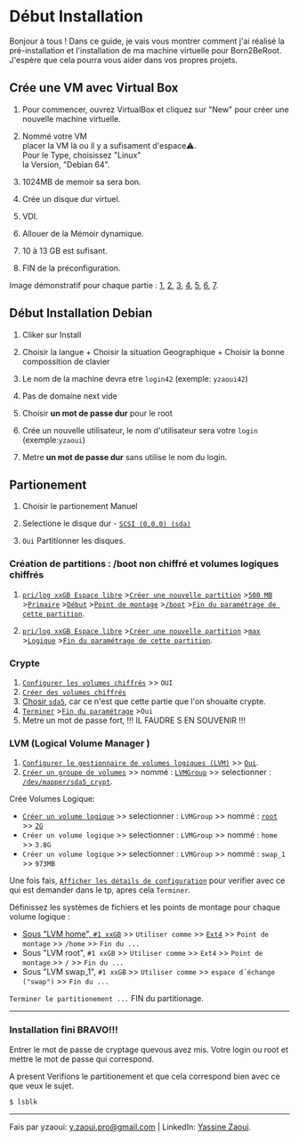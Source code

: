 # Début Installation

Bonjour à tous ! Dans ce guide, je vais vous montrer comment j'ai réalisé la pré-installation et l'installation de ma machine virtuelle pour Born2BeRoot. J'espère que cela pourra vous aider dans vos propres projets.

## Crée une VM avec Virtual Box
1. Pour commencer, ouvrez VirtualBox et cliquez sur "New" pour créer une nouvelle machine virtuelle.

2. Nommé votre VM<br>placer la VM là ou il y a sufisament d'espace⚠️.<br>Pour le Type, choisissez "Linux"<br>la Version, "Debian 64". 

3. 1024MB de memoir sa sera bon. 

4. Crée un disque dur virtuel.

5. VDI.

6. Allouer de la Mémoir dynamique.

7.  10 à 13 GB est sufisant.

8. FIN de la préconfiguration. 

Image démonstratif pour chaque partie :
[1](https://github.com/yatsuZ/B2BR/blob/main/image/Installation_image/Preconfiguration/appuyer_sur_new_pour_cree_VM.png), [2](https://github.com/yatsuZ/B2BR/blob/main/image/Installation_image/Preconfiguration/Nomme_laVM_LaSituer_ET_definir_L_os.png), [3](https://github.com/yatsuZ/B2BR/blob/main/image/Installation_image/Preconfiguration/taille_de_la_RAM.png), [4](https://github.com/yatsuZ/B2BR/blob/main/image/Installation_image/Preconfiguration/Cree_un_Disk_virtuel.png), [5](https://github.com/yatsuZ/B2BR/blob/main/image/Installation_image/Preconfiguration/Type_de_disk.png), [6](https://github.com/yatsuZ/B2BR/blob/main/image/Installation_image/Preconfiguration/Memoir_dynamique.png), [7](https://github.com/yatsuZ/B2BR/blob/main/image/Installation_image/Preconfiguration/Taille_de_la_memoir.png).

## Début Installation Debian

1. Cliker sur Install 

2. Choisir la langue + Choisir la situation Geographique + Choisir la bonne compossition de clavier

3. Le nom de la machine devra etre ```login42``` (exemple: ```yzaoui42```)

4. Pas de domaine next vide

5. Choisir <strong>un mot de passe dur</strong> pour le root

6. Crée un nouvelle utilisateur, le nom d'utilisateur sera votre `login` (exemple:`yzaoui`)

7. Metre <strong>un mot de passe dur</strong> sans utilise le nom du login.

## Partionement

1. Choisir le partionement Manuel

2. Selectione le disque dur - [``SCSI (0,0,0) (sda)``](https://github.com/yatsuZ/B2BR/blob/main/image/Installation_image/partition/SCSI3.png)

3. ``Oui`` Partitionner les disques.

### Création de partitions : /boot non chiffré et volumes logiques chiffrés


1. [`pri/log xxGB Espace libre`](https://github.com/yatsuZ/B2BR/blob/main/image/Installation_image/partition/pri-log1.png) >[`Créer une nouvelle partition`](https://github.com/yatsuZ/B2BR/blob/main/image/Installation_image/partition/nouvelle_partition.png) >[`500 MB`](https://github.com/yatsuZ/B2BR/blob/main/image/Installation_image/partition/500MB_size.png) >[`Primaire`](https://github.com/yatsuZ/B2BR/blob/main/image/Installation_image/partition/Primaire.png) >[`Début`](https://github.com/yatsuZ/B2BR/blob/main/image/Installation_image/partition/Debut.png) >[`Point de montage`](https://github.com/yatsuZ/B2BR/blob/main/image/Installation_image/partition/Point_de_montage_selection.png) >[`/boot`](https://github.com/yatsuZ/B2BR/blob/main/image/Installation_image/partition/choisir_boot.png) >[`Fin du paramétrage de cette partition`](https://github.com/yatsuZ/B2BR/blob/main/image/Installation_image/partition/Fin_boot.png).

2. [`pri/log xxGB Espace libre`](https://github.com/yatsuZ/B2BR/blob/main/image/Installation_image/partition/pri-log2.png) >[`Créer une nouvelle partition`](https://github.com/yatsuZ/B2BR/blob/main/image/Installation_image/partition/nouvelle_partition.png) >[`max`](https://github.com/yatsuZ/B2BR/blob/main/image/Installation_image/partition/max_size.png) >[`Logique`](https://github.com/yatsuZ/B2BR/blob/main/image/Installation_image/partition/Logique.png) >[`Fin du paramétrage de cette partition`](https://github.com/yatsuZ/B2BR/blob/main/image/Installation_image/partition/Fin_parametrage_reste.png).

### Crypte 

1. [`Configurer les volumes chiffrés`](https://github.com/yatsuZ/B2BR/blob/main/image/Installation_image/Cryptage/Configurer_les_volumes_chiffre.png) >> `OUI`
2. [`Créer des volumes chiffrés`](https://github.com/yatsuZ/B2BR/blob/main/image/Installation_image/Cryptage/Creer_des_volumes_chiffre.png)
3.  [Chosir `sda5`](https://github.com/yatsuZ/B2BR/blob/main/image/Installation_image/Cryptage/selectione_sda5.png), car ce n'est que cette partie que l'on shouaite crypte.
4.  [`Terminer`](https://github.com/yatsuZ/B2BR/blob/main/image/Installation_image/Cryptage/Terminer_cryptage.png) >[`Fin du paramétrage`](https://github.com/yatsuZ/B2BR/blob/main/image/Installation_image/Cryptage/Fin_du%20parametrage.png) >`Oui` 
5.  Metre un mot de passe fort, !!! IL FAUDRE S EN SOUVENIR !!!

### LVM (Logical Volume Manager )

1. [```Configurer le gestionnaire de volumes logiques (LVM)```](https://github.com/yatsuZ/B2BR/blob/main/image/Installation_image/LVM/Configurer%20le%20gestionnaire%20de%20volumes%20logiques%20(LVM).png) >> [```Oui```](https://github.com/yatsuZ/B2BR/blob/main/image/Installation_image/LVM/oui_LVM.png).
3. [```Créer un groupe de volumes```](https://github.com/yatsuZ/B2BR/blob/main/image/Installation_image/LVM/Creer%20un%20groupe%20de%20volumes.png) >> nommé : [```LVMGroup```](https://github.com/yatsuZ/B2BR/blob/main/image/Installation_image/LVM/nommr_LVMGroup.png) >> selectionner : [```/dev/mapper/sda5_crypt```](https://github.com/yatsuZ/B2BR/blob/main/image/Installation_image/LVM/selectionner%20sda5.png).

Crée Volumes Logique:
* [```Créer un volume logique```](https://github.com/yatsuZ/B2BR/blob/main/image/Installation_image/LVM/afficher_les_detail_LVM.png) >>  selectionner : ```LVMGroup``` >> nommé : [```root```](https://github.com/yatsuZ/B2BR/blob/main/image/Installation_image/LVM/nomme.png)     >> [```2G```](https://github.com/yatsuZ/B2BR/blob/main/image/Installation_image/LVM/espace.png)
* ```Créer un volume logique``` >>  selectionner : ```LVMGroup``` >> nommé : ```home```     >> ```3.8G```
* ```Créer un volume logique``` >>  selectionner : ```LVMGroup``` >> nommé : ```swap_1```   >> ```973MB```

Une fois fais, [```Afficher les détails de configuration```](https://github.com/yatsuZ/B2BR/blob/main/image/Installation_image/LVM/affichage_info.png) pour verifier avec ce qui est demander dans le tp, apres cela ```Terminer```.

Définissez les systèmes de fichiers et les points de montage pour chaque volume logique :
* [Sous "LVM home",    ```#1 xxGB```](https://github.com/yatsuZ/B2BR/blob/main/image/Installation_image/LVM/cree_la_partie_Root.png) >> ```Utiliser comme``` >> [```Ext4```](https://github.com/yatsuZ/B2BR/blob/main/image/Installation_image/LVM/ext4.png) >> ```Point de montage``` >> ```/home``` >> ```Fin du ...```
* Sous "LVM root",    ```#1 xxGB``` >> ```Utiliser comme``` >> ```Ext4``` >> ```Point de montage``` >> ```/``` >> ```Fin du ...```
* Sous "LVM swap_1",  ```#1 xxGB``` >> ```Utiliser comme``` >> ```espace d´échange ("swap")``` >> ```Fin du ...```

```Terminer le partitionement ...```
FIN du partitionage.

---

### Installation fini BRAVO!!!

Entrer le mot de passe de cryptage quevous avez mis.
Votre login ou root et mettre le mot de passe qui correspond.

A present Verifions le partitionement et que cela correspond bien avec ce que veux le sujet.
```bash
$ lsblk
```

---
Fais par yzaoui: y.zaoui.pro@gmail.com | LinkedIn: [Yassine Zaoui](https://www.linkedin.com/in/yassine-zaoui-23b005229/).
